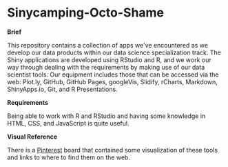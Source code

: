 Sinycamping-Octo-Shame
=======================

**Brief**

This repository contains a collection of apps we've encountered as we develop our data products within our data science specialization track. The Shiny applications are developed using RStudio and R, and we work our way through dealing with the requirements by making use of our data scientist tools. Our equipment includes those that can be accessed via the web: Plot.ly, GitHub, GitHub Pages, googleVis, Slidify, rCharts, Markdown, ShinyApps.io, Git, and R Presentations.

**Requirements**

Being able to work with R and RStudio and having some knowledge in HTML, CSS, and JavaScript is quite useful. 

**Visual Reference**

There is a [Pinterest](https://www.pinterest.com/ariesri1973/data-scientist-tools/) board that contained some visualization of these tools and links to where to find them on the web. 
